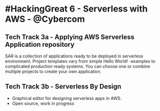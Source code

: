 # \#HackingGreat 6 - Serverless with AWS - @Cybercom

## Tech Track 3a - Applying AWS Serverless Application repository

SAR is a collection of applications ready to be deployed in serverless environment. Project templates vary from simple Hello World! -examples to complicated production ready systems. You can choose one or combine multiple projects to create your own application.

## Tech Track 3b - Serverless By Design

- Graphical editor for designing serverless apps in AWS.
- Open source, work in progress
